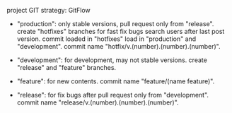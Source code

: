 project GIT strategy: GitFlow

- "production": only stable versions, pull request only from "release".
  create "hotfixes" branches for fast fix bugs search users after last post version.
  commit loaded in "hotfixes" load in "production" and "development".
commit name "hotfix/v.(number).(number).(number)".

- "development": for development, may not stable versions.
  create "release" and "feature" branches.

- "feature": for new contents. 
commit name "feature/(name feature)".

- "release": for fix bugs after pull request only from "development". 
commit name "release/v.(number).(number).(number)".


